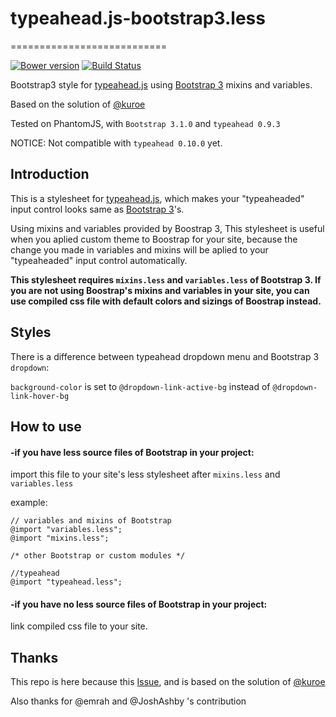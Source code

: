 # typeahead.js-bootstrap3.less
===========================

[![Bower version](https://badge.fury.io/bo/typeahead.js-bootstrap3.less.png)](http://badge.fury.io/bo/typeahead.js-bootstrap3.less)
[![Build Status](https://travis-ci.org/hyspace/typeahead.js-bootstrap3.less.png?branch=develop)](https://travis-ci.org/hyspace/typeahead.js-bootstrap3.less)

Bootstrap3 style for [typeahead.js](https://github.com/twitter/typeahead.js) using [Bootstrap 3](https://github.com/twbs/bootstrap/) mixins and variables.

Based on the solution of [@kuroe](https://github.com/kuroe)

Tested on PhantomJS, with `Bootstrap 3.1.0` and `typeahead 0.9.3`

NOTICE: Not compatible with `typeahead 0.10.0` yet.

## Introduction

This is a stylesheet for [typeahead.js](https://github.com/twitter/typeahead.js), which makes your "typeaheaded" input control looks same as [Bootstrap 3](https://github.com/twbs/bootstrap/)'s.

Using mixins and variables provided by Boostrap 3, This stylesheet is useful when you aplied custom theme to Boostrap for your site, because the change you made in variables and mixins will be aplied to your "typeaheaded" input control automatically.

**This stylesheet requires `mixins.less` and `variables.less` of Bootstrap 3. If you are not using Boostrap's mixins and variables in your site, you can use compiled css file with default colors and sizings of Boostrap instead.**

## Styles

There is a difference between typeahead dropdown menu and Bootstrap 3 `dropdown`:

`background-color` is set to `@dropdown-link-active-bg` instead of `@dropdown-link-hover-bg`

## How to use

#### -if you have less source files of Bootstrap in your project:

import this file to your site's less stylesheet after `mixins.less` and `variables.less`

example:

    // variables and mixins of Bootstrap
    @import "variables.less";
    @import "mixins.less";

    /* other Bootstrap or custom modules */

    //typeahead
    @import "typeahead.less";

#### -if you have no less source files of Bootstrap in your project:

link compiled css file to your site.

## Thanks

This repo is here because this [Issue](https://github.com/twitter/typeahead.js/issues/378), and is based on the solution of [@kuroe](http://jsfiddle.net/kuroe/qrtua/14/)

Also thanks for @emrah and @JoshAshby 's contribution
